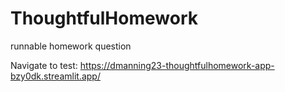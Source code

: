 # ThoughtfulHomework
runnable homework question

Navigate to test:
https://dmanning23-thoughtfulhomework-app-bzy0dk.streamlit.app/
